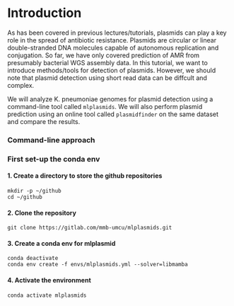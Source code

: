 # Introduction
As has been covered in previous lectures/tutorials, plasmids can play a key role in the spread of antibiotic resistance. Plasmids are circular or linear double-stranded DNA molecules capable of autonomous replication and conjugation. So far, we have only covered prediction of AMR from presumably bacterial WGS assembly data. In this tutorial, we want to introduce methods/tools for detection of plasmids. However, we should note that plasmid detection using short read data can be diffcult and complex.


We will analyze K. pneumoniae genomes for plasmid detection using a command-line tool called `mlplasmids`. We will also perform plasmid prediction using an online tool called `plasmidfinder` on the same dataset and compare the results.

### Command-line approach

### First set-up the conda env

#### 1. Create a directory to store the github repositories
```
mkdir -p ~/github
cd ~/github
```

#### 2. Clone the repository
```
git clone https://gitlab.com/mmb-umcu/mlplasmids.git
```

#### 3. Create a conda env for mlplasmid
```
conda deactivate
conda env create -f envs/mlplasmids.yml --solver=libmamba
```

#### 4. Activate the environment
```
conda activate mlplasmids
```




